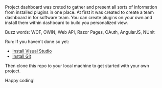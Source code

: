 Project dashboard was creted to gather and present all sorts of information from installed plugins in one place. 
At first it was created to create a team dashboard in for software team. 
You can create plugins on your own and install them within dashboard to build you personalized view. 

Buzz words:
WCF, OWIN, Web API, Razor Pages, OAuth, AngularJS, NUnit 

Run: 
If you haven't done so yet:
* [Install Visual Studio](http://go.microsoft.com/fwlink/?LinkId=309297&clcid=0x409&slcid=0x409)
* [Install Git](http://git-scm.com/downloads)

Then clone this repo to your local machine to get started with your own project.

Happy coding!
